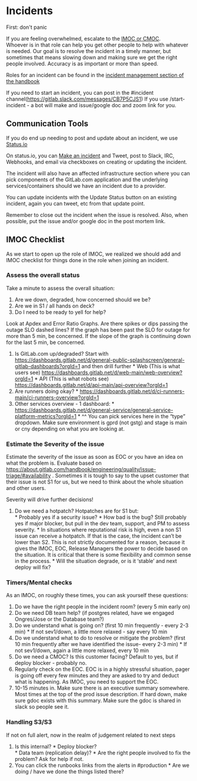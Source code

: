 # Incidents

First: don't panic

If you are feeling overwhelmed, escalate to the [IMOC or CMOC](https://about.gitlab.com/handbook/engineering/infrastructure/incident-management/#roles).  
Whoever is in that role can help you get other people to help with whatever is needed.  Our goal is to resolve the incident in a timely manner, but sometimes that means slowing down and making sure we get the right people involved.  Accuracy is as important or more than speed.

Roles for an incident can be found in the [incident management section of the handbook](https://about.gitlab.com/handbook/engineering/infrastructure/incident-management/)

If you need to start an incident, you can post in the #incident channel(https://gitlab.slack.com/messages/CB7P5CJS1)
If you use /start-incident - a bot will make and issue/google doc and zoom link for you.

## Communication Tools

If you do end up needing to post and update about an incident, we use [Status.io](https://status.io)

On status.io, you can [Make an incident](https://app.status.io/dashboard/5b36dc6502d06804c08349f7/incident/create) and Tweet, post to Slack, IRC, Webhooks, and email via checkboxes on creating or updating the incident.

The incident will also have an affected infrastructure section where you can pick components of the GitLab.com application and the underlying services/containers should we have an incident due to a provider.

You can update incidents with the Update Status button on an existing incident, again you can tweet, etc from that update point.

Remember to close out the incident when the issue is resolved.  Also, when possible, put the issue and/or google doc in the post mortem link.

## IMOC Checklist

As we start to open up the role of IMOC, we realized we should add and IMOC checklist for things done in the role when joining an incident.

### Assess the overall status
Take a minute to assess the overall situation:
  1. Are we down, degraded, how concerned should we be?   
  2. Are we in S1 / all hands on deck?  
  3. Do I need to be ready to yell for help?
  
Look at Apdex and Error Ratio Graphs. Are there spikes or dips passing the outage SLO dashed lines?  If the graph has been past the SLO for outage for more than 5 min, be concerned.  If the slope of the graph is continuing down for the last 5 min, be concerned. 

  1. Is GitLab.com up/degraded? Start with https://dashboards.gitlab.net/d/general-public-splashscreen/general-gitlab-dashboards?orgId=1 and then drill further
    * Web (This is what users see) https://dashboards.gitlab.net/d/web-main/web-overview?orgId=1 
    * API (This is what robots see) https://dashboards.gitlab.net/d/api-main/api-overview?orgId=1
  2. Are runners doing okay?
    * https://dashboards.gitlab.net/d/ci-runners-main/ci-runners-overview?orgId=1 
  3. Other services overview - 1 dashboard:
    * https://dashboards.gitlab.net/d/general-service/general-service-platform-metrics?orgId=1 
    * ^^ You can pick services here in the “type” dropdown. Make sure environment is gprd (not gstg) and stage is main or cny depending on what you are looking at.

### Estimate the Severity of the issue

Estimate the severity of the issue as soon as EOC or you have an idea on what the problem is. Evaluate based on https://about.gitlab.com/handbook/engineering/quality/issue-triage/#availability . Sometimes it is tough to say to the upset customer that their issue is not S1 for us, but we need to think about the whole situation and other users. 

Severity will drive further decisions! 
  1. Do we need a hotpatch? Hotpatches are for S1 but:  
    * Probably yes if a security issue?
    * How bad is the bug?  Still probably yes if major blocker, but pull in the dev team, support, and PM to assess severity. 
    * In situations where reputational risk is high, even a non S1 issue can receive a hotpatch. If that is the case, the incident can’t be lower than S2. This is not strictly documented for a reason, because it gives the IMOC, EOC, Release Managers the power to decide based on the situation. It is critical that there is some flexibility and common sense in the process. 
    * Will the situation degrade, or is it ‘stable’ and next deploy will fix?

### Timers/Mental checks 
As an IMOC, on roughly these times, you can ask yourself these questions:
  1. Do we have the right people in the incident room? (every 5 min early on)
  2. Do we need DB team help? (if postgres related, have we engaged Ongres/Jose or the Database team?)  
  3. Do we understand what is going on? (first 10 min frequently - every 2-3 min)
    * If not sev1/down, a little more relaxed - say every 10  min
  4. Do we understand what to do to resolve or mitigate the problem? (first 10 min frequently after we have identified the issue- every 2-3 min)
    * If not sev1/down, again a little more relaxed, every 10 min
  5. Do we need a CMOC?  Is this customer facing?  Default to yes, but if deploy blocker - probably no.
  6. Regularly check on the EOC. EOC is in a highly stressful situation, pager is going off every few minutes and they are asked to try and deduct what is happening. As IMOC, you need to support the EOC. 
  7. 10-15 minutes in.  Make sure there is an executive summary somewhere.  Most times at the top of the prod issue description.  If hard down, make sure gdoc exists with this summary.  Make sure the gdoc is shared in slack so people see it.

### Handling S3/S3
If not on full alert, now in the realm of judgement related to next steps
  1. Is this internal? 
    * Deploy blocker?  
    * Data team (replication delay)?
    * Are the right people involved to fix the problem? Ask for help if not.  
  2. You can click the runbooks links from the alerts in #production
    * Are we doing / have we done the things listed there?
